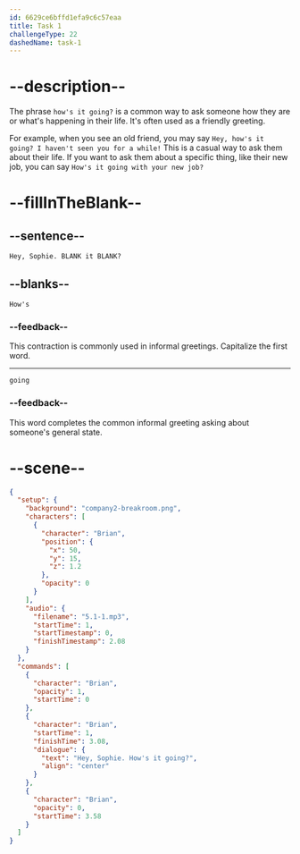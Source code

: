 ```yaml
---
id: 6629ce6bffd1efa9c6c57eaa
title: Task 1
challengeType: 22
dashedName: task-1
---
```


<!-- (Audio) Brian: Hey, Sophie. How's it going? -->

# --description--

The phrase `how's it going?` is a common way to ask someone how they are or what's happening in their life. It's often used as a friendly greeting.

For example, when you see an old friend, you may say `Hey, how's it going? I haven't seen you for a while!` This is a casual way to ask them about their life. If you want to ask them about a specific thing, like their new job, you can say `How's it going with your new job?`

# --fillInTheBlank--

## --sentence--

`Hey, Sophie. BLANK it BLANK?`

## --blanks--

`How's`

### --feedback--

This contraction is commonly used in informal greetings. Capitalize the first word.

---

`going`

### --feedback--

This word completes the common informal greeting asking about someone's general state.

# --scene--

```json
{
  "setup": {
    "background": "company2-breakroom.png",
    "characters": [
      {
        "character": "Brian",
        "position": {
          "x": 50,
          "y": 15,
          "z": 1.2
        },
        "opacity": 0
      }
    ],
    "audio": {
      "filename": "5.1-1.mp3",
      "startTime": 1,
      "startTimestamp": 0,
      "finishTimestamp": 2.08
    }
  },
  "commands": [
    {
      "character": "Brian",
      "opacity": 1,
      "startTime": 0
    },
    {
      "character": "Brian",
      "startTime": 1,
      "finishTime": 3.08,
      "dialogue": {
        "text": "Hey, Sophie. How's it going?",
        "align": "center"
      }
    },
    {
      "character": "Brian",
      "opacity": 0,
      "startTime": 3.58
    }
  ]
}
```
